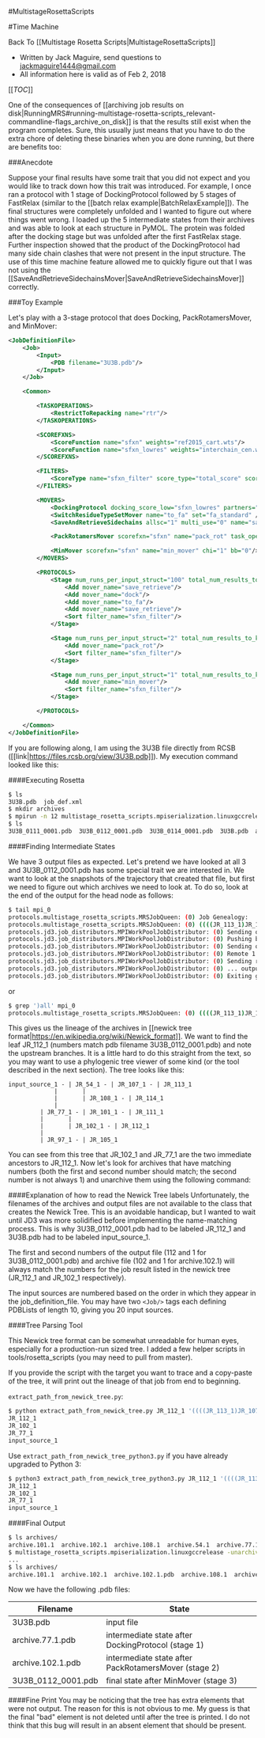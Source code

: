 #MultistageRosettaScripts

#Time Machine

Back To [[Multistage Rosetta Scripts|MultistageRosettaScripts]]

- Written by Jack Maguire, send questions to jackmaguire1444@gmail.com
- All information here is valid as of Feb 2, 2018

[[_TOC_]]

One of the consequences of
[[archiving job results on disk|RunningMRS#running-multistage-rosetta-scripts_relevant-commandline-flags_archive_on_disk]]
is that the results still exist when the program completes.
Sure, this usually just means that you have to do the extra chore of
deleting these binaries when you are done running,
but there are benefits too:

###Anecdote

Suppose your final results have some trait that you did not expect
and you would like to track down how this trait was introduced.
For example, I once ran a protocol with 1 stage of DockingProtocol
followed by 5 stages of FastRelax (similar to the [[batch relax example|BatchRelaxExample]]).
The final structures were completely unfolded
and I wanted to figure out where things went wrong.
I loaded up the 5 intermediate states from their archives
and was able to look at each structure in PyMOL.
The protein was folded after the docking stage
but was unfolded after the first FastRelax stage.
Further inspection showed that the product of the DockingProtocol
had many side chain clashes that were not present in the input structure.
The use of this time machine feature allowed me to quickly figure out that
I was not using the [[SaveAndRetrieveSidechainsMover|SaveAndRetrieveSidechainsMover]]
correctly.

###Toy Example

Let's play with a 3-stage protocol that does Docking, PackRotamersMover, and MinMover:

```xml
<JobDefinitionFile>
    <Job>
        <Input>
            <PDB filename="3U3B.pdb"/>
        </Input>
    </Job>

    <Common>

        <TASKOPERATIONS>
            <RestrictToRepacking name="rtr"/>
        </TASKOPERATIONS>

        <SCOREFXNS>
            <ScoreFunction name="sfxn" weights="ref2015_cart.wts"/>
            <ScoreFunction name="sfxn_lowres" weights="interchain_cen.wts"/>
        </SCOREFXNS>

        <FILTERS>
            <ScoreType name="sfxn_filter" score_type="total_score" scorefxn="sfxn" threshold="999999" />
        </FILTERS>

        <MOVERS>
            <DockingProtocol docking_score_low="sfxn_lowres" partners="A_B" low_res_protocol_only="true" name="dock" />
            <SwitchResidueTypeSetMover name="to_fa" set="fa_standard" />
            <SaveAndRetrieveSidechains allsc="1" multi_use="0" name="save_retrieve" two_step="1" />

            <PackRotamersMover scorefxn="sfxn" name="pack_rot" task_operations="rtr"/>

            <MinMover scorefxn="sfxn" name="min_mover" chi="1" bb="0"/>
        </MOVERS>

        <PROTOCOLS>
            <Stage num_runs_per_input_struct="100" total_num_results_to_keep="5">
                <Add mover_name="save_retrieve"/>
                <Add mover_name="dock"/>
                <Add mover_name="to_fa"/>
                <Add mover_name="save_retrieve"/>
                <Sort filter_name="sfxn_filter"/>
            </Stage>

            <Stage num_runs_per_input_struct="2" total_num_results_to_keep="5">
                <Add mover_name="pack_rot"/>
                <Sort filter_name="sfxn_filter"/>
            </Stage>

            <Stage num_runs_per_input_struct="1" total_num_results_to_keep="3">
                <Add mover_name="min_mover"/>
                <Sort filter_name="sfxn_filter"/>
            </Stage>

        </PROTOCOLS>

    </Common>
</JobDefinitionFile>
```

If you are following along, I am using the 3U3B
file directly from RCSB ([[link|https://files.rcsb.org/view/3U3B.pdb]]).
My execution command looked like this:

####Executing Rosetta

```sh
$ ls
3U3B.pdb  job_def.xml
$ mkdir archives
$ mpirun -n 12 multistage_rosetta_scripts.mpiserialization.linuxgccrelease -job_definition_file job_def.xml -archive_on_disk archives -n_archive_nodes 1 -mpi_tracer_to_file mpi
$ ls
3U3B_0111_0001.pdb  3U3B_0112_0001.pdb  3U3B_0114_0001.pdb  3U3B.pdb  archives  job_def.xml  mpi_0  mpi_1  mpi_10  mpi_11  mpi_2  mpi_3  mpi_4  mpi_5  mpi_6  mpi_7  mpi_8  mpi_9  score.sc.1  score.sc.2
```

####Finding Intermediate States

We have 3 output files as expected.
Let's pretend we have looked at all 3 and 3U3B_0112_0001.pdb has some special trait we are interested in.
We want to look at the snapshots of the trajectory that created that file,
but first we need to figure out which archives we need to look at.
To do so, look at the end of the output for the head node as follows:

```sh
$ tail mpi_0 
protocols.multistage_rosetta_scripts.MRSJobQueen: (0) Job Genealogy:
protocols.multistage_rosetta_scripts.MRSJobQueen: (0) ((((JR_113_1)JR_107_1,(JR_114_1)JR_108_1)JR_54_1,((JR_111_1)JR_101_1,(JR_112_1)JR_102_1)JR_77_1,(JR_105_1)JR_97_1)input_source_1)all
protocols.jd3.job_distributors.MPIWorkPoolJobDistributor: (0) Sending output to archive 1
protocols.jd3.job_distributors.MPIWorkPoolJobDistributor: (0) Pushing back output into queue for archive 1
protocols.jd3.job_distributors.MPIWorkPoolJobDistributor: (0) Sending output spec for 112 1 with output_id 112 1 to node 2
protocols.jd3.job_distributors.MPIWorkPoolJobDistributor: (0) Remote 1 has completed an output
protocols.jd3.job_distributors.MPIWorkPoolJobDistributor: (0) Sending remote 1 an output archived on another node, if available.
protocols.jd3.job_distributors.MPIWorkPoolJobDistributor: (0) ... output work was NOT available
protocols.jd3.job_distributors.MPIWorkPoolJobDistributor: (0) Exiting go_master
```

or

```sh
$ grep ')all' mpi_0
protocols.multistage_rosetta_scripts.MRSJobQueen: (0) ((((JR_113_1)JR_107_1,(JR_114_1)JR_108_1)JR_54_1,((JR_111_1)JR_101_1,(JR_112_1)JR_102_1)JR_77_1,(JR_105_1)JR_97_1)input_source_1)all
```

This gives us the lineage of the archives in
[[newick tree format|https://en.wikipedia.org/wiki/Newick_format]].
We want to find the leaf JR_112_1 (numbers match pdb filename 3U3B_0112_0001.pdb)
and note the upstream branches.
It is a little hard to do this straight from the text,
so you may want to use a phylogenic tree viewer of some kind
(or the tool described in the next section).
The tree looks like this:

```
input_source_1 - | JR_54_1 - | JR_107_1 - | JR_113_1
	         | 	     | 		  
	         |	     | JR_108_1 - | JR_114_1
	         |	     
		 | JR_77_1 - | JR_101_1 - | JR_111_1
		 | 	     |
		 |	     | JR_102_1 - | JR_112_1
		 |
		 | JR_97_1 - | JR_105_1
```

You can see from this tree that JR_102_1 and JR_77_1 are the two immediate ancestors to JR_112_1.
Now let's look for archives that have matching numbers (both the first and second number should match;
the second number is not always 1) and unarchive them using the following command:

####Explanation of how to read the Newick Tree labels
Unfortunately, the filenames of the archives and output files
are not available to the class that creates the Newick Tree.
This is an avoidable handicap, but I wanted to wait until JD3
was more solidified before implementing the name-matching process.
This is why 3U3B_0112_0001.pdb had to be labeled JR_112_1
and 3U3B.pdb had to be labeled input_source_1.

The first and second numbers of the
output file (112 and 1 for 3U3B_0112_0001.pdb) and
archive file (102 and 1 for archive.102.1) will always match
the numbers for the job result listed in the newick tree
(JR_112_1 and JR_102_1 respectively).

The input sources are numbered based on the order in which
they appear in the job_definition_file.
You may have two `<Job/>` tags each defining PDBLists of length 10,
giving you 20 input sources.

####Tree Parsing Tool

This Newick tree format can be somewhat unreadable for human eyes,
especially for a production-run sized tree.
I added a few helper scripts in tools/rosetta_scripts (you may need to pull from master).

If you provide the script with the target you want to trace and a copy-paste of the tree,
it will print out the lineage of that job from end to beginning.

`extract_path_from_newick_tree.py`:
```sh
$ python extract_path_from_newick_tree.py JR_112_1 '((((JR_113_1)JR_107_1,(JR_114_1)JR_108_1)JR_54_1,((JR_111_1)JR_101_1,(JR_112_1)JR_102_1)JR_77_1,(JR_105_1)JR_97_1)input_source_1)all'
JR_112_1
JR_102_1
JR_77_1
input_source_1
```

Use `extract_path_from_newick_tree_python3.py` if you have already upgraded to Python 3:
```sh
$ python3 extract_path_from_newick_tree_python3.py JR_112_1 '((((JR_113_1)JR_107_1,(JR_114_1)JR_108_1)JR_54_1,((JR_111_1)JR_101_1,(JR_112_1)JR_102_1)JR_77_1,(JR_105_1)JR_97_1)input_source_1)all'
JR_112_1
JR_102_1
JR_77_1
input_source_1
```

####Final Output

```sh
$ ls archives/
archive.101.1  archive.102.1  archive.108.1  archive.54.1  archive.77.1
$ multistage_rosetta_scripts.mpiserialization.linuxgccrelease -unarchive archives/archive.77.1 archives/archive.102.1
...
$ ls archives/
archive.101.1  archive.102.1  archive.102.1.pdb  archive.108.1  archive.54.1  archive.77.1  archive.77.1.pdb
```

Now we have the following .pdb files:

| Filename           | State                                                |
| ------------------ | ---------------------------------------------------- |
| 3U3B.pdb           | input file                                           |
| archive.77.1.pdb   | intermediate state after DockingProtocol (stage 1)   |
| archive.102.1.pdb  | intermediate state after PackRotamersMover (stage 2) |
| 3U3B_0112_0001.pdb | final state after MinMover (stage 3)                 |


####Fine Print
You may be noticing that the tree has extra elements that were not output.
The reason for this is not obvious to me.
My guess is that the final "bad" element is not deleted until after the tree is printed.
I do not think that this bug will result in an absent element that should be present.
